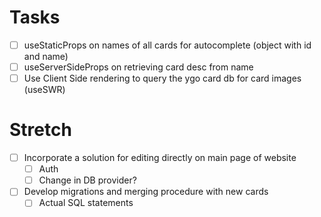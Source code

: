 # Tasks

- [ ] useStaticProps on names of all cards for autocomplete (object with id and name)
- [ ] useServerSideProps on retrieving card desc from name
- [ ] Use Client Side rendering to query the ygo card db for card images (useSWR)

# Stretch

- [ ] Incorporate a solution for editing directly on main page of website
    - [ ] Auth
    - [ ] Change in DB provider?
- [ ] Develop migrations and merging procedure with new cards
    - [ ] Actual SQL statements
